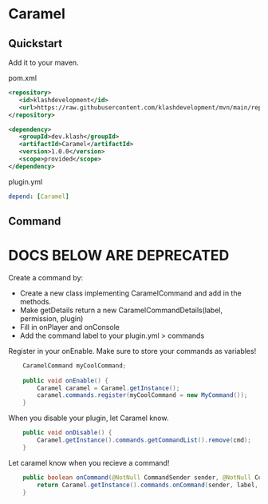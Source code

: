 # Caramel


## Quickstart
Add it to your maven.

pom.xml
```xml
<repository>
   <id>klashdevelopment</id>
   <url>https://raw.githubusercontent.com/klashdevelopment/mvn/main/repository/</url>
</repository>

<dependency>
   <groupId>dev.klash</groupId>
   <artifactId>Caramel</artifactId>
   <version>1.0.0</version>
   <scope>provided</scope>
</dependency>
```
plugin.yml
```yml
depend: [Caramel]
```

## Command
# DOCS BELOW ARE DEPRECATED
Create a command by:
- Create a new class implementing CaramelCommand and add in the methods.
- Make getDetails return a new CaramelCommandDetails(label, permission, plugin)
- Fill in onPlayer and onConsole
- Add the command label to your plugin.yml > commands

Register in your onEnable. Make sure to store your commands as variables!
```java
    CaramelCommand myCoolCommand;
    
    public void onEnable() {
        Caramel caramel = Caramel.getInstance();
        caramel.commands.register(myCoolCommand = new MyCommand());
    }
```
When you disable your plugin, let Caramel know.
```java
    public void onDisable() {
        Caramel.getInstance().commands.getCommandList().remove(cmd);
    }
```
Let caramel know when you recieve a command!
```java
    public boolean onCommand(@NotNull CommandSender sender, @NotNull Command command, @NotNull String label, @NotNull String[] args) {
        return Caramel.getInstance().commands.onCommand(sender, label, args);
    }
```
